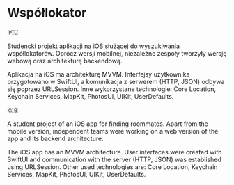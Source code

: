 # Współlokator

🇵🇱

Studencki projekt aplikacji na iOS służącej do wyszukiwania współlokatorów. Oprócz wersji mobilnej, niezależne zespoły tworzyły wersję webową oraz architekturę backendową.

Aplikacja na iOS ma architekturę MVVM. Interfejsy użytkownika przygotowano w SwiftUI, a komunikacja z serwerem (HTTP, JSON) odbywa się poprzez URLSession. Inne wykorzystane technologie: Core Location, Keychain Services, MapKit, PhotosUI, UIKit, UserDefaults.

🇬🇧

A student project of an iOS app for finding roommates. Apart from the mobile version, independent teams were working on a web version of the app and its backend architecture.

The iOS app has an MVVM architecture. User interfaces were created with SwiftUI and communication with the server (HTTP, JSON) was established using URLSession. Other used technologies are: Core Location, Keychain Services, MapKit, PhotosUI, UIKit, UserDefaults.
